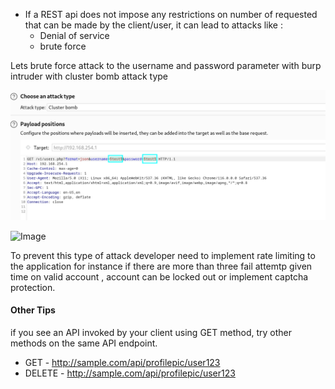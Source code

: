 - If a REST api does not impose any restrictions on number of requested that can be made by the client/user, it can lead to attacks like :
  - Denial of service
  - brute force

Lets brute force attack to the username and password parameter with burp intruder with cluster bomb attack type

![Image](/img/intruder_user_pass.png)

![Image](/img/results_intruder)

To prevent this type of attack developer need to implement rate limiting to the application for instance if there are more than three fail attemtp given time on valid account , account can be locked out or implement captcha protection.

#### Other Tips

if you see an API invoked by your client using GET method, try other methods on the same API endpoint.

- GET - http://sample.com/api/profilepic/user123
- DELETE - http://sample.com/api/profilepic/user123
